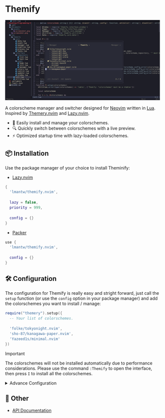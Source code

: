 # Themify
![A screenshot of Themify](./documents/assets/screenshot.png)

A colorscheme manager and switcher designed for [Neovim](https://neovim.io) written in [Lua](https://www.lua.org). Inspired by [Themery.nvim](https://github.com/zaldih/themery.nvim) and [Lazy.nvim](https://github.com/folke/lazy.nvim).

* 🎨 Easily install and manage your colorschemes.
* 🔍 Quickly switch between colorschemes with a live preview.
* ⚡️ Optimized startup time with lazy-loaded colorschemes.

## 📦 Installation
Use the package manager of your choice to install Theminify:

* [Lazy.nvim](https://github.com/folke/lazy.nvim)
```lua
{
  'lmantw/themify.nvim',
    
  lazy = false,
  priority = 999,

  config = {}
}
```

* [Packer](https://github.com/wbthomason/packer.nvim)
```lua
use {
  'lmantw/themify.nvim',

  config = {}
}
```

## 🛠 Configuration
The configuration for Themify is really easy and stright forward, just call the `setup` function (or use the `config` option in your package manager) and add the colorschemes you want to install / manage:

```lua
require("themery").setup({
  -- Your list of colorschemes.

  'folke/tokyonight.nvim',
  'sho-87/kanagawa-paper.nvim',
  'Yazeed1s/minimal.nvim'
})
```

> [!IMPORTANT]
> The colorschemes will not be installed automatically due to performance considerations. Please use the command `:Themify` to open the interface, then press `I` to install all the colorschemes.

<details>
  <summary>Advance Configuration</summary>

  ```lua
    {
      'folke/tokyonight.nvim',
      branch = 'main',

      before = function()
        -- The function run before the colorscheme is loaded.
      end,
      after = function()
        -- The function run after the colorscheme is loaded.
      end,

      -- A colorscheme can have multiple themes, you can use the options below to only show the themes you want.
      whitelist = {'tokyonight-night', 'tokyonight-day'},
      blacklist = {}
    }
  ```
</details>

## 📎 Other
* [API Documentation](./documents/api.md)
